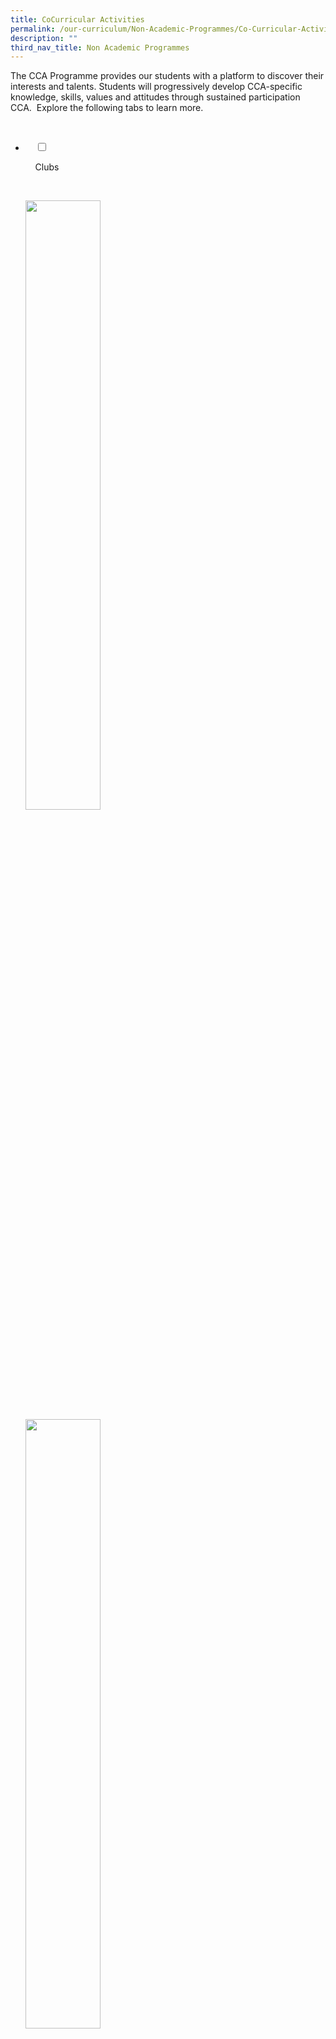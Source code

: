 ```yaml
---
title: CoCurricular Activities
permalink: /our-curriculum/Non-Academic-Programmes/Co-Curricular-Activities/
description: ""
third_nav_title: Non Academic Programmes
---
```

The CCA Programme provides our students with a platform to discover their interests and talents. Students will progressively develop CCA-specific knowledge, skills, values and attitudes through sustained participation CCA.  Explore the following tabs to learn more.

<ul class="jekyllcodex_accordion">

  <li>

    <input type="checkbox" id="accordion1">

    <label for="accordion1">Clubs</label>

    <div>

<p> 
<a href="/cca/Clubs/Digital-Animation-Club/" target = "\_blank"> <img style="width:50%" src="/images/Our%20Curriculum/Non%20Academic%20Programmes/CoCurricular%20Activities/CCA%20Activities/CA1.png"></a><br>
	<a href="/cca/Clubs/Media-Club-Audio-Visual-Photography-Videography/" target = "\_blank"> <img style="width:50%" src="/images/Our%20Curriculum/Non%20Academic%20Programmes/CoCurricular%20Activities/CCA%20Activities/CA2.png"></a><br>
	<a href="/cca/Clubs/MARS-CLUB-MECHATRONICS-AERONAUTICS-AND-ROBOTICS/" target = "\_blank"> <img style="width:50%" src="/images/Our%20Curriculum/Non%20Academic%20Programmes/CoCurricular%20Activities/CCA%20Activities/CA3.png"></a>
</p>

    </div>

</li>
	<li>

    <input type="checkbox" id="accordion2">

    <label for="accordion2">Performing Arts</label>

    <div>

      <p> <a href="/cca/Performing-Arts/Concert-Band/" target = "\_blank"> <img style="width:50%" src="/images/Our%20Curriculum/Non%20Academic%20Programmes/CoCurricular%20Activities/CCA%20Activities/PA1.png"></a><br>
			<a href="/cca/Performing-Arts/Chinese-Dance/" target = "\_blank"> <img style="width:50%" src="/images/Our%20Curriculum/Non%20Academic%20Programmes/CoCurricular%20Activities/CCA%20Activities/PA2.png"></a><br>
			<a href="/cca/Performing-Arts/Choir/" target = "\_blank"> <img style="width:50%" src="/images/Our%20Curriculum/Non%20Academic%20Programmes/CoCurricular%20Activities/CCA%20Activities/PA3.png"></a><br>
			<a href="/cca/Performing-Arts/English-Drama/" target = "\_blank"> <img style="width:50%" src="/images/Our%20Curriculum/Non%20Academic%20Programmes/CoCurricular%20Activities/CCA%20Activities/PA4.png"></a><br>
			<a href="/cca/Performing-Arts/Indian-Dance/" target = "\_blank"> <img style="width:50%" src="/images/Our%20Curriculum/Non%20Academic%20Programmes/CoCurricular%20Activities/CCA%20Activities/PA5.png"></a><br>
			<a href="/cca/Performing-Arts/Malay-Dance/" target = "\_blank"> <img style="width:50%" src="/images/Our%20Curriculum/Non%20Academic%20Programmes/CoCurricular%20Activities/CCA%20Activities/PA6.png"></a>
			</p>

    </div>

</li>
	
<li>

    <input type="checkbox" id="accordion3">

    <label for="accordion3">Physical Sports</label>

    <div>

<p> <a href="/cca/Physical-Sports/Badminton-Boys-Girls/" target = "\_blank"> <img style="width:50%" src="/images/Our%20Curriculum/Non%20Academic%20Programmes/CoCurricular%20Activities/CCA%20Activities/PS1.png"></a><br>
			<a href="/cca/Physical-Sports/Basketball-Boys/" target = "\_blank"> <img style="width:50%" src="/images/Our%20Curriculum/Non%20Academic%20Programmes/CoCurricular%20Activities/CCA%20Activities/PS2.png"></a><br>
			<a href="/cca/Physical-Sports/Floorball-Boys/" target = "\_blank"> <img style="width:50%" src="/images/Our%20Curriculum/Non%20Academic%20Programmes/CoCurricular%20Activities/CCA%20Activities/PS3.png"></a><br>
			<a href="/cca/Physical-Sports/Netball/" target = "\_blank"> <img style="width:50%" src="/images/Our%20Curriculum/Non%20Academic%20Programmes/CoCurricular%20Activities/CCA%20Activities/PS4.png"></a>
			</p>

    </div>

</li>
	
<li>

    <input type="checkbox" id="accordion4">

    <label for="accordion4">Uniformed Groups</label>

    <div>

<p> <a href="/cca/Uniformed-Groups/NPCC/" target = "\_blank"> <img style="width:50%" src="/images/Our%20Curriculum/Non%20Academic%20Programmes/CoCurricular%20Activities/CCA%20Activities/UG1.png"></a><br>
			<a href="/cca/Uniformed-Groups/Red-Cross-Youth/" target = "\_blank"> <img style="width:50%" src="/images/Our%20Curriculum/Non%20Academic%20Programmes/CoCurricular%20Activities/CCA%20Activities/UG2.png"></a>
			</p>

  </div>

</li>
	
<li>

    <input type="checkbox" id="accordion5">

    <label for="accordion5">CCA Schedule</label>

    <div>

<p> 
<a href="files/CCA%20Schedule/2021%20eCCA%20Schedule%20October%20-%20November%202021.pdf" target = "\_blank">2021 e-CCA Training schedule October - November holidays <b>(Updated on 28 Oct 2021)</b></a><br>
<a href="files/CCA%20Schedule/2021%20eCCA%20Schedule%201st%20%204th%20Week%20of%20June%20Holidays%2024%20May%20to%2004%20June%20%2021%20to%2025%20June%202021.pdf" target = "\_blank">2021 e-CCA Training schedule June holidays <b>Updated on 28 May 2021)</b></a><br>
<a href="files/CCA%20Schedule/March%20Hols%202021%20CCA%20Training%20Schedule%201.pdf" target = "\_blank">2021 March Holidays CCA Training schedule <b>(Updated on 9 March 2021)</b></a><br>
<a href="files/CCA%20Schedule/2021%20CCA%20Schedule%20%20-%20Sem%201.pdf" target = "\_blank">2021 CCA schedule - Semester 1 <b>(Updated on 5 Jan 2021)</b></a><br>
			</p>

    </div>

</li>
	
<li>

    <input type="checkbox" id="accordion6">

    <label for="accordion6">CCA Learning Outcomes & Policy</label>

    <div>

<p> </p>

    </div>

</li>
	
	

	
</ul>